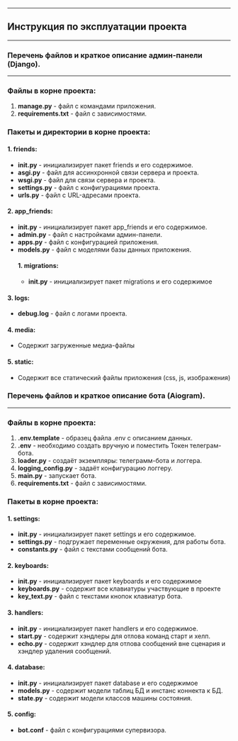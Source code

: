 ***
## Инструкция по эксплуатации проекта
***

### Перечень файлов и краткое описание админ-панели (Django).
***

### Файлы в корне проекта:

1. __manage.py__ - файл с командами приложения.
2. __requirements.txt__ - файл с зависимостями.

### Пакеты и директории в корне проекта:

#### 1. friends:
* __init.py__ - инициализирует пакет friends и его содержимое.
* __asgi.py__ - файл для ассинхронной связи сервера и проекта.
* __wsgi.py__ - файл для связи сервера и проекта.
* __settings.py__ - файл с конфигурациями проекта.
* __urls.py__ - файл с URL-адресами проекта.

#### 2. app_friends:
* __init.py__ - инициализирует пакет app_friends и его содержимое.
* __admin.py__ - файл с настройками админ-панели.
* __apps.py__ - файл с конфигурацией приложения.
* __models.py__ - файл с моделями базы данных приложения.
    #### 1. migrations:
    * __init.py__ - инициализирует пакет migrations и его содержимое

#### 3. logs:
* __debug.log__ - файл с логами проекта.

#### 4. media:
* Содержит загруженные медиа-файлы

#### 5. static:
* Содержит все статический файлы приложения (css, js, изображения)


### Перечень файлов и краткое описание бота (Aiogram).
***

### Файлы в корне проекта:

1. __.env.template__ - образец файла .env с описанием данных.
2. __.env__ - необходимо создать вручную и поместить Токен телеграм-бота.
3. __loader.py__ - создаёт экземпляры: телеграмм-бота и логгера.
4. __logging_config.py__ - задаёт конфигурацию логгеру.
5. __main.py__ - запускает бота.
6. __requirements.txt__ - файл с зависимостями.

### Пакеты в корне проекта:
#### 1. settings:
* __init.py__ - инициализирует пакет settings и его содержимое.
* __settings.py__ - подгружает переменные окружения, для работы бота.
* __constants.py__ - файл с текстами сообщений бота.

#### 2. keyboards:
* __init.py__ - инициализирует пакет keyboards и его содержимое
* __keyboards.py__  - содержит все клавиатуры участвующие в проекте
* __key_text.py__ - файл с текстами кнопок клавиатур бота.

#### 3. handlers:
* __init.py__ - инициализирует пакет handlers и его содержимое.
* __start.py__ - содержит хэндлеры для отлова команд старт и хелп.
* __echo.py__ - содержит хэндлер для отлова сообщений вне сценария и хэндлер удаления сообщений.

#### 4. database:
* __init.py__ - инициализирует пакет database и его содержимое
* __models.py__ - содержит модели таблиц БД и инстанс коннекта к БД.
* __state.py__ - содержит модели классов машины состояния.

#### 5. config:
* __bot.conf__ - файл с конфигурациями супервизора.
